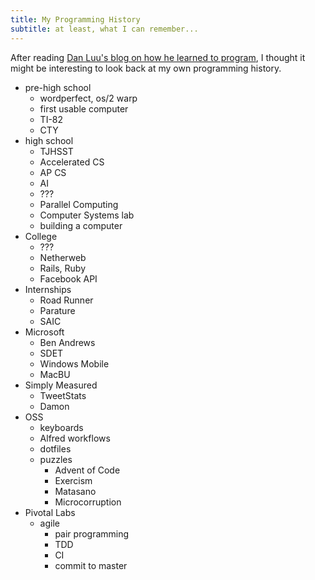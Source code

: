 ```yaml
---
title: My Programming History
subtitle: at least, what I can remember...
---
```


After reading [Dan Luu's blog on how he learned to program][dl], I thought it
might be interesting to look back at my own programming history.

[dl]: http://danluu.com/learning-to-program/

- pre-high school
  - wordperfect, os/2 warp
  - first usable computer
  - TI-82
  - CTY
- high school
  - TJHSST
  - Accelerated CS
  - AP CS
  - AI
  - ???
  - Parallel Computing
  - Computer Systems lab
  - building a computer
- College
  - ???
  - Netherweb
  - Rails, Ruby
  - Facebook API
- Internships
  - Road Runner
  - Parature
  - SAIC
- Microsoft
  - Ben Andrews
  - SDET
  - Windows Mobile
  - MacBU
- Simply Measured
  - TweetStats
  - Damon
- OSS
  - keyboards
  - Alfred workflows
  - dotfiles
  - puzzles
    - Advent of Code
    - Exercism
    - Matasano
    - Microcorruption
- Pivotal Labs
  - agile
    - pair programming
    - TDD
    - CI
    - commit to master
